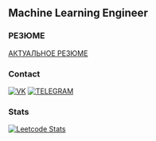 
##  Machine Learning Engineer

### РЕЗЮМЕ
[АКТУАЛЬНОЕ РЕЗЮМЕ](https://drive.google.com/file/d/1RtzxLci7-mUP7ZEb5cUuxnieOfiNPqzo/view?usp=sharing)

### Contact
[![VK](https://img.shields.io/badge/VK-blue?style=for-the-badge&logo=Vk&logoColor=00008B)](https://vk.com/ddipayddiday)
[![TELEGRAM](https://img.shields.io/badge/TELEGRAM-blue?style=for-the-badge&logo=telegram&logoColor=00BFFF)](https://t.me/tmlef)

### Stats
[![Leetcode Stats](https://leetcard.jacoblin.cool/2ctoo13)](https://leetcode.com/2ctoo13)
